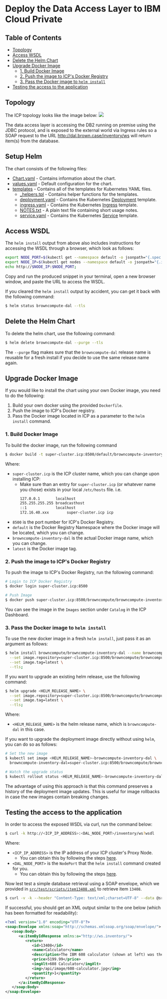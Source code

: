 # Deploy the Data Access Layer to IBM Cloud Private


## Table of Contents
* [Topology](#topology)
* [Access WSDL](#access-wsdl)
* [Delete the Helm Chart](#delete-the-helm-chart)
* [Upgrade Docker Image](#upgrade-docker-image)
  + [1. Build Docker Image](#1-build-docker-image)
  + [2. Push the image to ICP's Docker Registry](#2-push-the-image-to-icps-docker-registry)
  + [3. Pass the Docker image to `helm install`](#3-pass-the-docker-image-to-helm-install)
* [Testing the access to the application](#testing-the-access-to-the-application)

## Topology
The ICP topology looks like the image below:
![](dal-on-icp.png)

The data access layer is accessing the DB2 running on premise using the JDBC protocol, and is exposed to the external world via Ingress rules so a SOAP request to the URL http://dal.brown.case/inventory/ws will return item(s) from the database.

## Setup Helm
The chart consists of the following files:
* [Chart.yaml](../../chart/browncompute-inventory-dal/Chart.yaml) - Contains information about the chart.
* [values.yaml](../../chart/browncompute-inventory-dal/values.yaml) - Default configuration for the chart.
* [templates](../../chart/browncompute-inventory-dal/templates) - Contains all of the templates for Kubernetes YAML files.
  + [_helpers.tpl](../../chart/browncompute-inventory-dal/templates/_helpers.tpl) - Contains helper functions for the templates.
  + [deployment.yaml](../../chart/browncompute-inventory-dal/templates/deployment.yaml) - Contains the Kubernetes [Deployment](https://kubernetes.io/docs/concepts/workloads/controllers/deployment/) template.
  + [ingress.yaml](../../chart/browncompute-inventory-dal/templates/ingress.yaml) - Contains the Kubernetes [Ingress](https://kubernetes.io/docs/concepts/services-networking/ingress/#what-is-ingress) template.
  + [NOTES.txt](../../chart/browncompute-inventory-dal/templates/NOTES.txt) - A plain text file containing short usage notes.
  + [service.yaml](../../chart/browncompute-inventory-dal/templates/service.yaml) - Contains the Kubernetes [Service](https://kubernetes.io/docs/concepts/services-networking/service/) template.

## Access WSDL
The `helm install` output from above also includes instructions for accessing the WSDL through a browser, which look as follows:
```bash
export NODE_PORT=$(kubectl get --namespace default -o jsonpath="{.spec.ports[0].nodePort}" services dal-browncompute-inventory-dal);
export NODE_IP=$(kubectl get nodes --namespace default -o jsonpath="{.items[0].status.addresses[0].address}");
echo http://$NODE_IP:$NODE_PORT;
```

Copy and run the produced snippet in your terminal, open a new browser window, and paste the URL to access the WSDL.

If you cleared the `helm install` output by accident, you can get it back with the following command:
```bash
$ helm status browncompute-dal --tls
```

## Delete the Helm Chart
To delete the helm chart, use the following command:
```bash
$ helm delete browncompute-dal --purge --tls
```

The `--purge` flag makes sure that the `browncompute-dal` release name is reusable for a fresh install if you decide to use the same release name again.

## Upgrade Docker Image
If you would like to install the chart using your own Docker image, you need to do the following:
1. Build your own docker using the provided `Dockerfile`.
2. Push the image to ICP's Docker registry.
3. Pass the Docker image located in ICP as a parameter to the `helm install` command.

### 1. Build Docker Image
To build the docker image, run the following command
```bash
$ docker build -t super-cluster.icp:8500/default/browncompute-inventory-dal:latest .
```

Where:
* `super-cluster.icp` is the ICP cluster name, which you can change upon installing ICP:
  + Make sure than an entry for `super-cluster.icp` (or whatever name you chose) exists in your local `/etc/hosts` file. i.e.
    ```bash
    127.0.0.1       localhost
    255.255.255.255 broadcasthost
    ::1             localhost
    172.16.40.xxx        super-cluster.icp icp
    ```
* `8500` is the port number for ICP's Docker Registry.
* `default` is the Docker Registry Namespace where the Docker image will be located, which you can change.
* `browncompute-inventory-dal` is the actual Docker image name, which you can change.
* `latest` is the Docker image tag.

### 2. Push the image to ICP's Docker Registry
To push the image to ICP's Docker Registry, run the following command:
```bash
# Login to ICP Docker Registry
$ docker login super-cluster.icp:8500

# Push Image
$ docker push super-cluster.icp:8500/browncompute/browncompute-inventory-dal:latest
```

You can see the image in the `Images` section under `Catalog` in the ICP Dashboard.

### 3. Pass the Docker image to `helm install`
To use the new docker image in a fresh `helm install`, just pass it as an argument as follows:
```bash
$ helm install browncompute/browncompute-inventory-dal --name browncompute-dal \
  --set image.repository=super-cluster.icp:8500/browncompute/browncompute-inventory-dal \
  --set image.tag=latest \
  --tls;
```

If you want to upgrade an existing helm release, use the following command:
```bash
$ helm upgrade <HELM_RELEASE_NAME> \
  --set image.repository=super-cluster.icp:8500/browncompute/browncompute-inventory-dal \
  --set image.tag=latest \
  --tls;
```

Where:
* `<HELM_RELEASE_NAME>` is the helm release name, which is `browncompute-dal` in this case.

If you want to upgrade the deployment image directly without using `helm`, you can do so as follows:
```bash
# Set the new image
$ kubectl set image <HELM_RELEASE_NAME>-browncompute-inventory-dal \
  browncompute-inventory-dal=super-cluster.icp:8500/browncompute/browncompute-inventory-dal:latest;

# Watch the upgrade status
$ kubectl rollout status <HELM_RELEASE_NAME>-browncompute-inventory-dal;
```

The advantage of using this approach is that this command preserves a history of the deployment image updates. This is useful for image rollbacks in case the new images contain breaking changes.

## Testing the access to the application
In order to access the exposed WSDL via curl, run the command below:
```bash
$ curl -k http://<ICP_IP_ADDRESS>:<DAL_NODE_PORT>/inventory/ws?wsdl
```

Where:
* `<ICP_IP_ADDRESS>` is the IP address of your ICP cluster's Proxy Node.
  + You can obtain this by following the steps [here](#access-wsdl).
* `<DAL_NODE_PORT>` is the `NodePort` that the `helm install` command created for you.
  + You can obtain this by following the steps [here](#access-wsdl).

Now lest test a simple database retrieval using a SOAP envelope, which we provided in [`src/test/scripts/item13408.xml`](src/test/scripts/item13408.xml) to retrieve item `13408`.

```bash
$ curl -v -k --header "Content-Type: text/xml;charset=UTF-8" --data @src/test/scripts/item13408.xml http://<ICP_IP_ADDRESS>:<DAL_NODE_PORT>/inventory/ws
```

If successful, you should get an XML output similar to the one below (which has been formatted for readability):
```xml
<?xml version="1.0" encoding="UTF-8"?>
<soap:Envelope xmlns:soap="http://schemas.xmlsoap.org/soap/envelope/">
   <soap:Body>
      <a:itemByIdResponse xmlns:a="http://ws.inventory/">
         <return>
            <id>13408</id>
            <name>Calculator</name>
            <description>The IBM 608 calculator (shown at left) was the first completely transistorized computer available for commercial installation. Announced in April 1955, the 608 began the transition of IBM s line of small and intermediate electronic calculators from vacuum tube to transistor operation. It contained more than 3,000 transistors -- tiny germanium devices no bigger than a paper clip -- and magnetic cores -- doughnut-shaped objects slightly larger than a pinhead, in the first known use of transistors and cores together in a computer. The magnetic cores could remember information indefinitely and recall it in a few millionths of a second, and made up the machine s internal storage or memory.&lt;br&gt;The 608 s transistors made possible a 50 percent reduction in physical size and a 90 percent reduction in power requirements over comparable vacuum tube models. The machine could perform 4,500 additions a second, a computing speed 2.5 times faster than IBM s Type 607 calculator introduced only two years before. It could multiply two 9-digit numbers and derive the 18-digit product in 11 one-thousandths of a second, and divide an 18-digit number by a nine-digit number to produce the nine-digit quotient in just 13 one-thousandths of a second. The associated IBM 535 card read punch (shown at right) was used for both input and output, and was designed to permit a card to be calculated and the results punched while passing through the machine at the rate of 155 cards per minute.&lt;br&gt;In 1957, customers could purchase the 608 for $83,210 (or rent it for $1,760 a month) and the 535 for $44,838 (or rent it for $715 a month). The 608 was withdrawn from marketing in April 1959.</description>
            <price>5199.99</price>
            <imgAlt>608 Calculator</imgAlt>
            <img>/api/image/608-calculator.jpg</img>
            <quantity>1</quantity>
         </return>
      </a:itemByIdResponse>
   </soap:Body>
</soap:Envelope>
```
